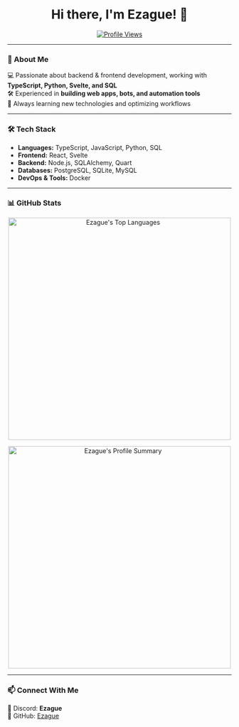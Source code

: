 <h1 align="center">Hi there, I'm Ezague! 👋</h1>

<p align="center">
  <a href="https://github.com/Ezague">
    <img src="https://komarev.com/ghpvc/?username=ezague&color=red" alt="Profile Views" />
  </a>
</p>

---

### 🚀 About Me  
💻 Passionate about backend & frontend development, working with **TypeScript, Python, Svelte, and SQL**  
🛠️ Experienced in **building web apps, bots, and automation tools**  
🎯 Always learning new technologies and optimizing workflows  

---

### 🛠 Tech Stack  
- **Languages:** TypeScript, JavaScript, Python, SQL  
- **Frontend:** React, Svelte
- **Backend:** Node.js, SQLAlchemy, Quart  
- **Databases:** PostgreSQL, SQLite, MySQL
- **DevOps & Tools:** Docker

---

### 📊 GitHub Stats  

<p align="center">
  <img width=500 src="https://github-readme-stats.vercel.app/api/top-langs/?username=ezague&layout=compact&theme=dracula&title_color=FF0000&icon_color=FF0000&show_icons=true&border_color=FF0000&bg_color=404040" alt="Ezague's Top Languages" />
</p>

<p align="center">
  <img width=500 src="https://github-profile-summary-cards.vercel.app/api/cards/profile-details?username=ezague&theme=dracula" alt="Ezague's Profile Summary" />
</p>

---

### 📫 Connect With Me  
💬 Discord: **Ezague**  
🐙 GitHub: [Ezague](https://github.com/Ezague)  

